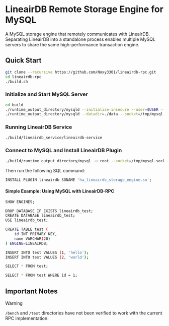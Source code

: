 # LineairDB Remote Storage Engine for MySQL

A MySQL storage engine that remotely communicates with LineairDB. Separating LineairDB into a standalone process enables multiple MySQL servers to share the same high-performance transaction engine.

## Quick Start

```bash
git clone --recursive https://github.com/Noxy3301/lineairdb-rpc.git
cd lineairdb-rpc
./build.sh
```

### Initialize and Start MySQL Server

```bash
cd build
./runtime_output_directory/mysqld --initialize-insecure --user=$USER --datadir=./data
./runtime_output_directory/mysqld --datadir=./data --socket=/tmp/mysql.sock --port=3307 &
```

### Running LineairDB Service

```bash
./build/lineairdb_service/lineairdb-service 
```

### Connect to MySQL and Install LineairDB Plugin

```bash
./build/runtime_output_directory/mysql -u root --socket=/tmp/mysql.sock --port=3307
```

Then run the following SQL command:
```sql
INSTALL PLUGIN lineairdb SONAME 'ha_lineairdb_storage_engine.so';
```

#### Simple Example: Using MySQL with LineairDB-RPC

```bash
SHOW ENGINES;

DROP DATABASE IF EXISTS lineairdb_test;
CREATE DATABASE lineairdb_test;
USE lineairdb_test;

CREATE TABLE test (
    id INT PRIMARY KEY,
    name VARCHAR(20)
) ENGINE=LINEAIRDB;

INSERT INTO test VALUES (1, 'hello');
INSERT INTO test VALUES (2, 'world');

SELECT * FROM test;

SELECT * FROM test WHERE id = 1;
```

## Important Notes

> [!WARNING]
> `/bench` and `/test` directories have not been verified to work with the current RPC implementation.
